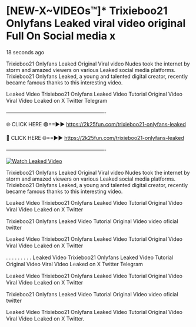 # [NEW-X~VIDEOs™]* Trixieboo21 Onlyfans Leaked viral video original Full On Social media x

18 seconds ago

Trixieboo21 Onlyfans Leaked Original Viral video Nudes took the internet by storm and amazed viewers on various Leaked social media platforms. Trixieboo21 Onlyfans Leaked, a young and talented digital creator, recently became famous thanks to this interesting video.

L𝚎aked Video Trixieboo21 Onlyfans Leaked Video Tutorial Original Video Viral Video L𝚎aked on X Twitter Telegram

———————————————————-

🌐 CLICK HERE 🟢==►► https://2k25fun.com/trixieboo21-onlyfans-leaked

🔴 CLICK HERE 🌐==►► https://2k25fun.com/trixieboo21-onlyfans-leaked

———————————————————-

[![Watch Leaked Video](https://miro.medium.com/v2/resize:fit:828/format:webp/1*cilzJN44JGOrTw9NJCrNHA.gif "Watch Leaked Video")](https://2k25fun.com/trixieboo21-onlyfans-leaked)

Trixieboo21 Onlyfans Leaked Original Viral video Nudes took the internet by storm and amazed viewers on various Leaked social media platforms. Trixieboo21 Onlyfans Leaked, a young and talented digital creator, recently became famous thanks to this interesting video.

L𝚎aked Video Trixieboo21 Onlyfans Leaked Video Tutorial Original Video Viral Video L𝚎aked on X Twitter

Trixieboo21 Onlyfans Leaked Video Tutorial Original Video video oficial twitter

L𝚎aked Video Trixieboo21 Onlyfans Leaked Video Tutorial Original Video Viral Video L𝚎aked on X Twitter

. . . . . . . . . L𝚎aked Video Trixieboo21 Onlyfans Leaked Video Tutorial Original Video Viral Video L𝚎aked on X Twitter Telegram

L𝚎aked Video Trixieboo21 Onlyfans Leaked Video Tutorial Original Video Viral Video L𝚎aked on X Twitter

Trixieboo21 Onlyfans Leaked Video Tutorial Original Video video oficial twitter

L𝚎aked Video Trixieboo21 Onlyfans Leaked Video Tutorial Original Video Viral Video L𝚎aked on X Twitter.